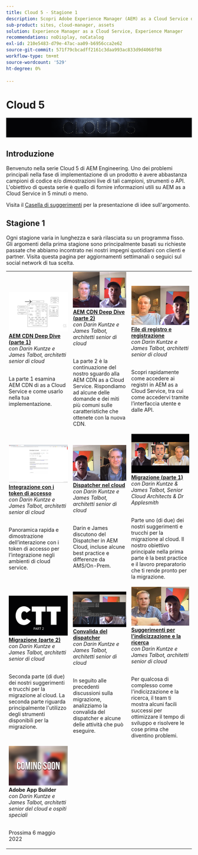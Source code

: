 ```yaml
---
title: Cloud 5 - Stagione 1
description: Scopri Adobe Experience Manager (AEM) as a Cloud Service dai tecnici esperti di Adobe che lo costruiscono e i servizi esperti che lo forniscono.
sub-product: sites, cloud-manager, assets
solution: Experience Manager as a Cloud Service, Experience Manager
recommendations: noDisplay, noCatalog
exl-id: 210e5483-d79e-47ac-aa09-b6956cca2e62
source-git-commit: 571f79cbcadff2161c3daa993ac833d9d4068f98
workflow-type: tm+mt
source-wordcount: '529'
ht-degree: 0%

---
```


# Cloud 5

![Serie di esperti AEM](./imgs/masthead.png)

## Introduzione

Benvenuto nella serie Cloud 5 di AEM Engineering. Uno dei problemi principali nella fase di implementazione di un prodotto è avere abbastanza campioni di codice e/o dimostrazioni live di tali campioni, strumenti o API. L&#39;obiettivo di questa serie è quello di fornire informazioni utili su AEM as a Cloud Service in 5 minuti o meno.

Visita il [Casella di suggerimenti](https://forms.office.com/r/74P5Xz4UH0) per la presentazione di idee sull&#39;argomento.

## Stagione 1

Ogni stagione varia in lunghezza e sarà rilasciata su un programma fisso. Gli argomenti della prima stagione sono principalmente basati su richieste passate che abbiamo incontrato nei nostri impegni quotidiani con clienti e partner. Visita questa pagina per aggiornamenti settimanali o seguici sul social network di tua scelta.

<table>
  <tr>
   <td>
      <a href="./cloud5-aem-cdn-part1.md">
      <img alt="AEM CDN parte 1" src="./imgs/001-thumb.png"/>
      </a>
      <div>
         <a href="./cloud5-aem-cdn-part1.md"><strong>AEM CDN Deep Dive (parte 1)</strong></a>         
         <br/><em>con Darin Kuntze e James Talbot, architetti senior di cloud</em>
      </div>
      <p>
        <br/>
         La parte 1 esamina AEM CDN di as a Cloud Service e come usarlo nella tua implementazione.
      </p>
     </td>   
     <td>
      <a href="./cloud5-aem-cdn-part2.md">
         <img alt="AEM CDN parte 2" src="./imgs/002-thumb.png"/>
      </a>
      <div>
         <a href="./cloud5-aem-cdn-part2.md"><strong>AEM CDN Deep Dive (parte 2)</strong></a>
         <br/><em>con Darin Kuntze e James Talbot, architetti senior di cloud</em>
      </div>
      <p>
        <br/>
         La parte 2 è la continuazione del nostro sguardo alla AEM CDN as a Cloud Service. Rispondiamo ad alcune delle domande e dei miti più comuni sulle caratteristiche che ottenete con la nuova CDN.
      </p>
   </td>
     <td>
        <a href="./cloud5-aem-log-files.md">
            <img alt="File di registro e registrazione" src="./imgs/003-thumb.png"/>
        </a>
      <div>
         <a href="./cloud5-aem-log-files.md"><strong>File di registro e registrazione</strong></a>
         <br/><em>con Darin Kuntze e James Talbot, architetti senior di cloud</em>
      </div>
      <p>
        <br/>
         Scopri rapidamente come accedere ai registri in AEM as a Cloud Service, tra cui come accedervi tramite l’interfaccia utente e dalle API.
      </p>
   </td> 
  </tr>
  <tr>
   <td>
        <a href="./cloud5-getting-login-token-integrations.md">
            <img alt="Token di accesso" src="./imgs/004-thumb.png"/>
        </a>
      <div>
        <a href="./cloud5-getting-login-token-integrations.md"><strong>Integrazione con i token di accesso</strong></a>        
         <br/><em>con Darin Kuntze e James Talbot, architetti senior di cloud</em>
      </div>
      <p>
        <br/>
         Panoramica rapida e dimostrazione dell’interazione con i token di accesso per l’integrazione negli ambienti di cloud service.
      </p>
     </td>   
     <td>
      <a href="./cloud5-aem-dispatcher-cloud.md">
      <img alt="Dispatcher nel cloud" src="./imgs/005-thumb.png"/>
       </a>  
      <div>
        <a href="./cloud5-aem-dispatcher-cloud.md"><strong>Dispatcher nel cloud</strong></a>
         <br/><em>con Darin Kuntze e James Talbot, architetti senior di cloud</em>
      </div>
      <p>
        <br/>
        Darin e James discutono del Dispatcher in AEM Cloud, incluse alcune best practice e differenze da AMS/On-Prem. 
      </p>
   </td>
     <td>
        <a href="./cloud5-aem-content-migration-part-1.md">
            <img alt="Migrazione (parte 1)" src="./imgs/006-thumb.png"/>
        </a>
      <div>
         <a href="./cloud5-aem-content-migration-part-1.md"><strong>Migrazione (parte 1)</strong></a>
         <br/><em>con Darin Kuntze &amp; James Talbot, Senior Cloud Architects &amp; Dr Applesmith</em>
      </div>
      <p>
        <br/>
         Parte uno (di due) dei nostri suggerimenti e trucchi per la migrazione al cloud. Il nostro obiettivo principale nella prima parte è la best practice e il lavoro preparatorio che ti rende pronto per la migrazione.
      </p>
   </td> 
  </tr>
<tr>
   <td>
        <a href="./cloud5-aem-content-migration-part-2.md">
            <img alt="Migrazione (parte 2)" src="./imgs/007-thumb.png"/>
        </a>
      <div>
        <a href="./cloud5-aem-content-migration-part-2.md"><strong>Migrazione (parte 2)</strong></a>     
         <br/><em>con Darin Kuntze e James Talbot, architetti senior di cloud</em>
      </div>
      <p>
        <br/>
         Seconda parte (di due) dei nostri suggerimenti e trucchi per la migrazione al cloud. La seconda parte riguarda principalmente l'utilizzo degli strumenti disponibili per la migrazione.
      </p>
     </td>   
     <td>
        <a href="./cloud5-aem-dispatcher-validator.md">
            <img alt="Convalida del dispatcher" src="./imgs/008-thumb.png"/>
        </a>
      <div>
         <a href="./cloud5-aem-dispatcher-validator.md"><strong>Convalida del dispatcher</strong></a>
         <br/><em>con Darin Kuntze e James Talbot, architetti senior di cloud</em>
      </div>
      <p>
        <br/>
         In seguito alle precedenti discussioni sulla migrazione, analizziamo la convalida del dispatcher e alcune delle attività che può eseguire.
      </p>
   </td>
     <td>
        <a href="./cloud5-aem-search-and-indexing.md">
            <img alt="Suggerimenti per l’indicizzazione e la ricerca" src="./imgs/009-thumb.png"/>
        </a>
      <div>
         <a href="./cloud5-aem-search-and-indexing.md"><strong>Suggerimenti per l’indicizzazione e la ricerca</strong></a>
         <br/><em>con Darin Kuntze e James Talbot, architetti senior di cloud</em>
      </div>
      <p>
        <br/>
         Per qualcosa di complesso come l'indicizzazione e la ricerca, il team ti mostra alcuni facili successi per ottimizzare il tempo di sviluppo e risolvere le cose prima che diventino problemi.
      </p>
   </td> 
  </tr>
    <tr>
        <td>
            <img alt="Adobe App Builder" src="./imgs/coming-soon.png"/>
            <div>
                <strong>Adobe App Builder</strong><br/>        
                <em>con Darin Kuntze e James Talbot, architetti senior del cloud e ospiti speciali</em>
            </div>
            <p><br/>
                Prossima 6 maggio 2022
            </p>
        </td>
        <td></td>
        <td></td>
    </tr>
</table>